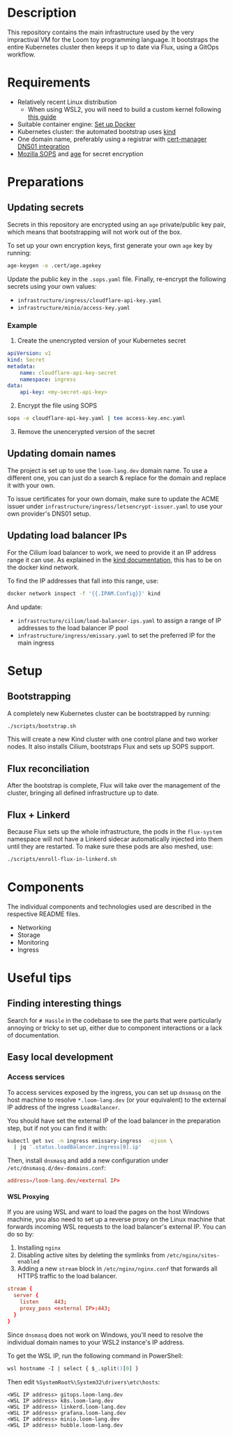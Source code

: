 # Description

This repository contains the main infrastructure used by the very impractival VM for the Loom toy programming language. It bootstraps the entire Kubernetes cluster then keeps it up to date via Flux, using a GitOps workflow.

# Requirements

- Relatively recent Linux distribution
  - When using WSL2, you will need to build a custom kernel following [this guide](https://wsl.dev/wslcilium/)
- Suitable container engine: [Set up Docker](https://docs.docker.com/engine/install/)
- Kubernetes cluster: the automated bootstrap uses [kind](https://kind.sigs.k8s.io/docs/user/quick-start/#installation)
- One domain name, preferably using a registrar with [cert-manager DNS01 integration](https://cert-manager.io/docs/configuration/acme/dns01/)
- [Mozilla SOPS](https://github.com/getsops/sops) and [age](https://github.com/FiloSottile/age) for secret encryption

# Preparations

## Updating secrets
Secrets in this repository are encrypted using an `age` private/public key pair, which means that bootstrapping will not work out of the box.

To set up your own encryption keys, first generate your own `age` key by running:

```bash
age-keygen -o .cert/age.agekey
```

Update the public key in the `.sops.yaml` file. Finally, re-encrypt the following secrets using your own values:

- `infrastructure/ingress/cloudflare-api-key.yaml`
- `infrastructure/minio/access-key.yaml`

### Example

1. Create the unencrypted version of your Kubernetes secret

```yaml
apiVersion: v1
kind: Secret
metadata:
    name: cloudflare-api-key-secret
    namespace: ingress
data:
    api-key: <my-secret-api-key>

```

2. Encrypt the file using SOPS

```bash
sops -e cloudflare-api-key.yaml | tee access-key.enc.yaml
```

3. Remove the unencerypted version of the secret

## Updating domain names

The project is set up to use the `loom-lang.dev` domain name. To use a different one, you can just do a search & replace for the domain and replace it with your own.

To issue certificates for your own domain, make sure to update the ACME issuer under `infrastructure/ingress/letsencrypt-issuer.yaml` to use your own provider's DNS01 setup.

## Updating load balancer IPs

For the Cilium load balancer to work, we need to provide it an IP address range it can use. As explained in the [kind documentation](https://kind.sigs.k8s.io/docs/user/loadbalancer/), this has to be on the docker kind network.

To find the IP addresses that fall into this range, use:

```bash
docker network inspect -f '{{.IPAM.Config}}' kind
```

And update:

- `infrastructure/cilium/load-balancer-ips.yaml` to assign a range of IP addresses to the load balancer IP pool
- `infrastructure/ingress/emissary.yaml` to set the preferred IP for the main ingress

# Setup

## Bootstrapping

A completely new Kubernetes cluster can be bootstrapped by running:

```bash
./scripts/bootstrap.sh
```

This will create a new Kind cluster with one control plane and two worker nodes. It also installs Cilium, bootstraps Flux and sets up SOPS support.

## Flux reconciliation

After the bootstrap is complete, Flux will take over the management of the cluster, bringing all defined infrastructure up to date.

## Flux + Linkerd

Because Flux sets up the whole infrastructure, the pods in the `flux-system` namespace will not have a Linkerd sidecar automatically injected into them until they are restarted. To make sure these pods are also meshed, use:

```bash
./scripts/enroll-flux-in-linkerd.sh
```

# Components

The individual components and technologies used are described in the respective README files.

- Networking
- Storage
- Monitoring
- Ingress

# Useful tips

## Finding interesting things

Search for `# Hassle` in the codebase to see the parts that were particularly annoying or tricky to set up, either due to component interactions or a lack of documentation.

## Easy local development

### Access services

To access services exposed by the ingress, you can set up `dnsmasq` on the host machine to resolve `*.loom-lang.dev` (or your equivalent) to the external IP address of the ingress `LoadBalancer`.

You should have set the external IP of the load balancer in the preparation step, but if not you can find it with:

```bash
kubectl get svc -n ingress emissary-ingress  -ojson \
  | jq '.status.loadBalancer.ingress[0].ip'
```

Then, install `dnsmasq` and add a new configuration under `/etc/dnsmasq.d/dev-domains.conf`:

```conf
address=/loom-lang.dev/<external IP>
```

#### WSL Proxying

If you are using WSL and want to load the pages on the host Windows machine, you also need to set up a reverse proxy on the Linux machine that forwards incoming WSL requests to the load balancer's external IP. You can do so by:

1. Installing `nginx`
2. Disabling active sites by deleting the symlinks from `/etc/nginx/sites-enabled`
3. Adding a new `stream` block in `/etc/nginx/nginx.conf` that forwards all HTTPS traffic to the load balancer.

```conf
stream {
  server {
    listen     443;
    proxy_pass <external IP>:443;
  }
}
```

Since `dnsmasq` does not work on Windows, you'll need to resolve the individual domain names to your WSL2 instance's IP address.

To get the WSL IP, run the following command in PowerShell:

```ps
wsl hostname -I | select { $_.split()[0] }
```

Then edit `%SystemRoot%\System32\drivers\etc\hosts`:

```
<WSL IP address> gitops.loom-lang.dev
<WSL IP address> k8s.loom-lang.dev
<WSL IP address> linkerd.loom-lang.dev
<WSL IP address> grafana.loom-lang.dev
<WSL IP address> minio.loom-lang.dev
<WSL IP address> hubble.loom-lang.dev
```


